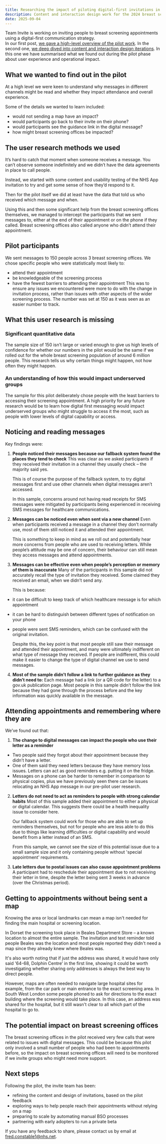 ```yaml
---
title: Researching the impact of piloting digital-first invitations in breast screening
description: Content and interaction design work for the 2024 breast screening invitations Pilot.
date: 2025-09-04
---
```

Team Invite is working on inviting people to breast screening appointments using a digital-first communication strategy.  
In our first post, [we gave a high-level overview of the pilot work](https://design-history.prevention-services.nhs.uk/screening-invite/2025/06/invite-pilot-overview/). In the second one, [we deep dived into content and interaction design iterations](https://design-history.prevention-services.nhs.uk/screening-invite/2025/08/invite-breast-screening-pilot-design-iterations/). In this one we have summarised what we found out during the pilot phase about user experience and operational impact. 


## What we wanted to find out in the pilot

At a high level we were keen to understand why messages in different channels might be read and whether they impact attendance and overall experience.

Some of the details we wanted to learn included:
*	would not sending a map have an impact?
*	would participants go back to their invite on their phone?
*	would participants see the guidance link in the digital message?
*	how might breast screening offices be impacted?

## The user research methods we used

It’s hard to catch that moment when someone receives a message. You can’t observe someone indefinitely and we didn’t have the data agreements in place to call people.

Instead, we started with some content and usability testing of the NHS App invitation to try and get some sense of how they’d respond to it.

Then for the pilot itself we did at least have the data that told us who received which message and when.

Using this and then some significant help from the breast screening offices themselves, we managed to intercept the participants that we sent messages to, either at the end of their appointment or on the phone if they called. Breast screening offices also called anyone who didn’t attend their appointment.

## Pilot participants

We sent messages to 150 people across 3 breast screening offices. We chose specific people who were statistically most likely to:
*	attend their appointment
*	be knowledgeable of the screening process
*	have the fewest barriers to attending their appointment
This was to ensure any issues we encountered were more to do with the change in invitation process, rather than issues with other aspects of the wider screening process. The number was set at 150 as it was seen as an easier number to track.

## What this user research is missing

### Significant quantitative data 
The sample size of 150 isn’t large or varied enough to give us high levels of confidence for whether our numbers in the pilot would be the same if we rolled out for the whole breast screening population of around 6 million people. This research tells us why certain things might happen, not how often they might happen.

### An understanding of how this would impact underserved groups
The sample for this pilot deliberately chose people with the least barriers to accessing their screening appointment. A high priority for any future research would be to learn how digital first messaging would impact underserved groups who might struggle to access it the most, such as people with lower levels of digital capability or access. 

## Noticing and reading messages

Key findings were: 

1) **People noticed their messages because our fallback system found the places they tend to check** 
This was clear as we asked participants if they received their invitation in a channel they usually check – the majority said yes.

    This is of course the purpose of the fallback system, to try digital messages first and use other channels when digital messages aren’t accessed.

    In this sample, concerns around not having read receipts for SMS messages were mitigated by participants being experienced in receiving SMS messages for healthcare communications.

2) **Messages can be noticed even when sent via a new channel**
Even when participants received a message in a channel they don’t normally use, most of them still noticed it and attended their appointment.

    This is something to keep in mind as we roll out and potentially hear more concerns from people who are used to receiving letters. While people’s attitude may be one of concern, their behaviour can still mean they access messages and attend appointments.

3) **Messages can be effective even when people’s perception or memory of them is inaccurate**
Many of the participants in this sample did not accurately recall the type of invitation they received. Some claimed they received an email, when we didn’t send any.

    This is because:
*	it can be difficult to keep track of which healthcare message is for which appointment
*	it can be hard to distinguish between different types of notification on your phone
*	people were sent SMS reminders, which can be confused with the original invitation.

    Despite this, the key point is that most people still saw their message and attended their appointment, and many were ultimately indifferent on what type of message they received. If people are indifferent, this could make it easier to change the type of digital channel we use to send messages.

4) **Most of the sample didn’t follow a link to further guidance as they didn’t need to:**
Each message had a link (or a QR code for the letter) to a gov.uk publication page. Most people in this sample didn’t follow the link because they had gone through the process before and the key information was quickly available in the message.

## Attending appointments and remembering where they are

We’ve found out that:

1)	**The change to digital messages can impact the people who use their letter as a reminder**
*	Two people said they forgot about their appointment because they didn’t have a letter. 
*	One of them said they need letters because they have memory loss issues. Letters can act as good reminders e.g. putting it on the fridge.
*	Messages on a phone can be harder to remember in comparison to physical copies, plus we have previously seen there can be issues relocating an NHS App message in our pre-pilot user research.


2)	**Letters do not need to act as reminders to people with strong calendar habits**
    Most of this sample added their appointment to either a physical or digital calendar. This suggests there could be a health inequality issue to consider here. 

    Our fallback system could work for those who are able to set up reminders themselves, but not for people who are less able to do this due to things like learning difficulties or digital capability and would benefit from a letter instead of an SMS. 

    From this sample, we cannot see the size of this potential issue due to a small sample size and it only containing people without 'special appointment' requirements.

3)	**Late letters due to postal issues can also cause appointment problems**
A participant had to reschedule their appointment due to not receiving their letter in time, despite the letter being sent 3 weeks in advance (over the Christmas period).

## Getting to appointments without being sent a map

Knowing the area or local landmarks can mean a map isn't needed for finding the main hospital or screening location.

In Dorset the screening took place in Beales Department Store – a known location to almost the entire sample. The invitation and text reminder told people Beales was the location and most people reported they didn't need a map since they already knew where Beales was.

It's also worth noting that if just the address was shared, it would have only said '64-68, Dolphin Centre’ in the first line, showing it could be worth investigating whether sharing only addresses is always the best way to direct people.

However, maps are often needed to navigate large hospital sites for example, from the car park or main entrance to the exact screening area. In South West London some people phoned to ask for directions to the exact building where the screening would take place. In this case, an address was shared for the hospital, but it still wasn't clear to all which part of the hospital to go to.

## The potential impact on breast screening offices

The breast screening offices in the pilot received very few calls that were related to issues with digital messages. This could be because this pilot only involved a small number of people who had been to appointments before, so the impact on breast screening offices will need to be monitored if we invite groups who might need more support.

## Next steps

Following the pilot, the invite team has been:
*	refining the content and design of invitations, based on the pilot feedback
*	exploring ways to help people reach their appointments without relying on a map
*	preparing to scale by automating manual BSO processes
*	partnering with early adopters to run a private beta

If you have any feedback to share, please contact us by email at [fred.constable1@nhs.net](mailto:fred.constable1@nhs.net).
